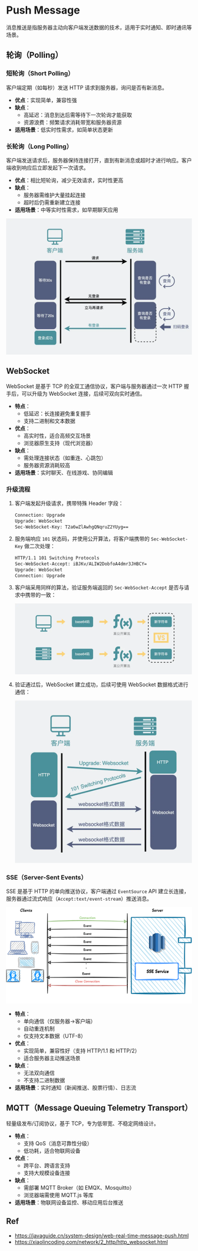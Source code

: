 # Push Message

消息推送是指服务器主动向客户端发送数据的技术，适用于实时通知、即时通讯等场景。

## 轮询（Polling）

### 短轮询（Short Polling）

客户端定期（如每秒）发送 HTTP 请求到服务器，询问是否有新消息。

- **优点**：实现简单，兼容性强
- **缺点**：
  - 高延迟：消息到达后需等待下一次轮询才能获取
  - 资源浪费：频繁请求消耗带宽和服务器资源
- **适用场景**：低实时性需求，如简单状态更新

### 长轮询（Long Polling）

客户端发送请求后，服务器保持连接打开，直到有新消息或超时才进行响应。客户端收到响应后立即发起下一次请求。

- **优点**：相比短轮询，减少无效请求，实时性更高
- **缺点**：
  - 服务器需维护大量挂起连接
  - 超时后仍需重新建立连接
- **适用场景**：中等实时性需求，如早期聊天应用

![](images/2025-04-14-22-05-59.png)

## WebSocket

WebSocket 是基于 TCP 的全双工通信协议，客户端与服务器通过一次 HTTP 握手后，可以升级为 WebSocket 连接，后续可双向实时通信。

- **特点**：
  - 低延迟：长连接避免重复握手
  - 支持二进制和文本数据
- **优点**：
  - 高实时性，适合高频交互场景
  - 浏览器原生支持（现代浏览器）
- **缺点**：
  - 需处理连接状态（如重连、心跳包）
  - 服务器资源消耗较高
- **适用场景**：实时聊天、在线游戏、协同编辑

### 升级流程

1. 客户端发起升级请求，携带特殊 Header 字段：

    ```http
    Connection: Upgrade 
    Upgrade: WebSocket 
    Sec-WebSocket-Key: T2a6wZlAwhgQNqruZ2YUyg==
    ```

2. 服务端响应 `101` 状态码，并使用公开算法，将客户端携带的 `Sec-WebSocket-Key` 做二次处理：

    ```http
    HTTP/1.1 101 Switching Protocols
    Sec-WebSocket-Accept: iBJKv/ALIW2DobfoA4dmr3JHBCY=
    Upgrade: WebSocket
    Connection: Upgrade
    ```

3. 客户端采用同样的算法，验证服务端返回的 `Sec-WebSocket-Accept` 是否与请求中携带的一致：

    ![](images/2025-04-14-22-14-35.png)

4. 验证通过后，WebSocket 建立成功，后续可使用 WebSocket 数据格式进行通信：

    ![](images/2025-04-14-22-15-22.png)

### SSE（Server-Sent Events）

SSE 是基于 HTTP 的单向推送协议，客户端通过 `EventSource` API 建立长连接，服务器通过流式响应（`Accept:text/event-stream`）推送消息。

![](images/2025-04-14-22-50-43.png)

- **特点**：
  - 单向通信（仅服务器→客户端）
  - 自动重连机制
  - 仅支持文本数据（UTF-8）
- **优点**：
  - 实现简单，兼容性好（支持 HTTP/1.1 和 HTTP/2）
  - 适合服务器主动推送场景
- **缺点**：
  - 无法双向通信
  - 不支持二进制数据
- **适用场景**：实时通知（新闻推送、股票行情）、日志流

## MQTT（Message Queuing Telemetry Transport）

轻量级发布/订阅协议，基于 TCP，专为低带宽、不稳定网络设计。

- **特点**：
  - 支持 QoS（消息可靠性分级）
  - 低功耗，适合物联网设备
- **优点**：
  - 跨平台、跨语言支持
  - 支持大规模设备连接
- **缺点**：
  - 需部署 MQTT Broker（如 EMQX、Mosquitto）
  - 浏览器端需使用 MQTT.js 等库
- **适用场景**：物联网设备监控、移动应用后台推送

## Ref

- <https://javaguide.cn/system-design/web-real-time-message-push.html>
- <https://xiaolincoding.com/network/2_http/http_websocket.html>
